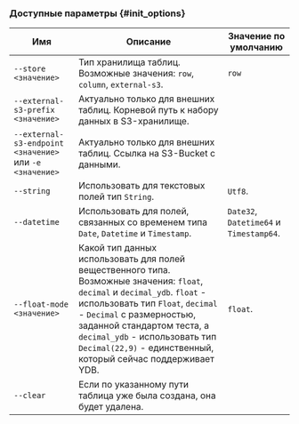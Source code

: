 ### Доступные параметры {#init_options}

Имя | Описание | Значение по умолчанию
---|---|---
`--store <значение>` | Тип хранилища таблиц. Возможные значения: `row`, `column`, `external-s3`. | `row`
`--external-s3-prefix <значение>` | Актуально только для внешних таблиц. Корневой путь к набору данных в S3-хранилище. |
`--external-s3-endpoint <значение>` или `-e <значение>` | Актуально только для внешних таблиц. Ссылка на S3-Bucket с данными. |
`--string` | Использовать для текстовых полей тип `String`. |`Utf8`.
`--datetime` | Использовать для полей, связанных со временем типа `Date`, `Datetime` и `Timestamp`. | `Date32`, `Datetime64` и `Timestamp64`.
`--float-mode <значение>` | Какой тип данных использовать для полей вещественного типа. Возможные значения: `float`, `decimal` и `decimal_ydb`. `float` - использовать тип `Float`, `decimal` - `Decimal` с размерностью, заданной стандартом теста, а `decimal_ydb` - использовать тип `Decimal(22,9)` - единственный, который сейчас поддерживает YDB. | `float`.
`--clear` | Если по указанному пути таблица уже была создана, она будет удалена. |